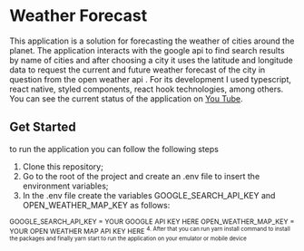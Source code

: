 # Weather Forecast

This application is a solution for forecasting the weather of cities around the planet. The application interacts with the google api to find search results by name of cities and after choosing a city it uses the latitude and longitude data to request the current and future weather forecast of the city in question from the open weather api . For its development I used typescript, react native, styled components, react hook technologies, among others. You can see the current status of the application on [You Tube](https://youtu.be/RzNhC-6aVMg).

## Get Started
to run the application you can follow the following steps

1. Clone this repository;
2. Go to the root of the project and create an .env file to insert the environment variables;
3. In the .env file create the variables GOOGLE_SEARCH_API_KEY and OPEN_WEATHER_MAP_KEY as follows:

<sup>
GOOGLE_SEARCH_API_KEY = YOUR GOOGLE API KEY HERE
OPEN_WEATHER_MAP_KEY = YOUR OPEN WEATHER MAP API KEY HERE
<sup>
4. After that you can run yarn install command to install the packages and finally yarn start to run the application on your emulator or mobile device


